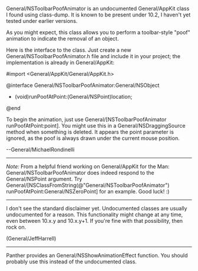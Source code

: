 

General/NSToolbarPoofAnimator is an undocumented General/AppKit class I found using class-dump. It is known to be present under 10.2, I haven't yet tested under earlier versions.

As you might expect, this class allows you to perform a toolbar-style "poof" animation to indicate the removal of an object. 

Here is the interface to the class. Just create a new General/NSToolbarPoofAnimator.h file and include it in your project; the implementation is already in General/AppKit:

    

#import <General/AppKit/General/AppKit.h>

@interface General/NSToolbarPoofAnimator:General/NSObject

+ (void)runPoofAtPoint:(General/NSPoint)location;

@end



To begin the animation, just use General/[NSToolbarPoofAnimator runPoofAtPoint:point]. You might use this in a General/NSDraggingSource method when something is deleted. It appears the point parameter is ignored, as the poof is always drawn under the current mouse position.

--General/MichaelRondinelli

----

*Note:* From a helpful friend working on General/AppKit for the Man: General/NSToolbarPoofAnimator does indeed respond to the General/NSPoint argument. Try     General/[NSClassFromString(@"General/NSToolbarPoofAnimator") runPoofAtPoint:General/NSZeroPoint] for an example. Good luck! :)

----

I don't see the standard disclaimer yet. Undocumented classes are usually undocumented for a reason. This functionality might change at any time, even between 10.x.y and 10.x.y+1. If you're fine with that possibility, then rock on.

(General/JeffHarrell)

----

Panther provides an General/NSShowAnimationEffect function. You should probably use this instead of the undocumented class.